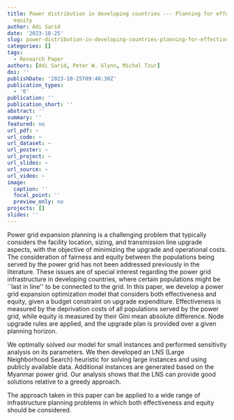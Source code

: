 ```yaml
---
title: Power distribution in developing countries --- Planning for effectiveness and
  equity
author: Adi Sarid
date: '2023-10-25'
slug: power-distribution-in-developing-countries-planning-for-effectiveness-and-equity
categories: []
tags:
  - Research Paper
authors: [Adi Sarid, Peter W. Glynn, Michal Tzur]
doi: ''
publishDate: '2023-10-25T09:40:30Z'
publication_types:
  - '0'
publication: ''
publication_short: ''
abstract: ''
summary: ''
featured: no
url_pdf: ~
url_code: ~
url_dataset: ~
url_poster: ~
url_project: ~
url_slides: ~
url_source: ~
url_video: ~
image:
  caption: ''
  focal_point: ''
  preview_only: no
projects: []
slides: ''
---
```



Power grid expansion planning is a challenging problem that typically considers the facility location, sizing, and transmission line upgrade aspects, with the objective of minimizing the upgrade and operational costs. The consideration of fairness and equity between the populations being served by the power grid has not been addressed previously in the literature. These issues are of special interest regarding the power grid infrastructure in developing countries, where certain populations might be ``last in line'' to be connected to the grid. In this paper, we develop a power grid expansion optimization model that considers both effectiveness and equity, given a budget constraint on upgrade expenditure. Effectiveness is measured by the deprivation costs of all populations served by the power grid, while equity is measured by their Gini mean absolute difference. Node upgrade rules are applied, and the upgrade plan is provided over a given planning horizon.

We optimally solved our model for small instances and performed sensitivity analysis on its parameters. We then developed an LNS (Large Neighborhood Search) heuristic for solving large instances and using publicly available data. Additional instances are generated based on the Myanmar power grid. Our analysis shows that the LNS can provide good solutions relative to a greedy approach.

The approach taken in this paper can be applied to a wide range of infrastructure planning problems in which both effectiveness and equity should be considered.